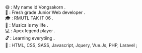 :smile: : My name id Vongsakorn . <br>
:tada: : Fresh grade Junior Web developer .<br>
:mortar_board: : RMUTL TAK IT 06 . <br>
:guitar: : Musics is my life .<br>
:computer: : Apex legend player .<br>
:unlock: : Learning everytiing .<br>
:page_with_curl: : HTML, CSS, SASS, Javascript, Jquery, Vue.Js, PHP, Laravel ;  <br>